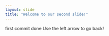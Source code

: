 ```yaml
---
layout: slide
title: "Welcome to our second slide!"
---
```

first commit done
Use the left arrow to go back!
